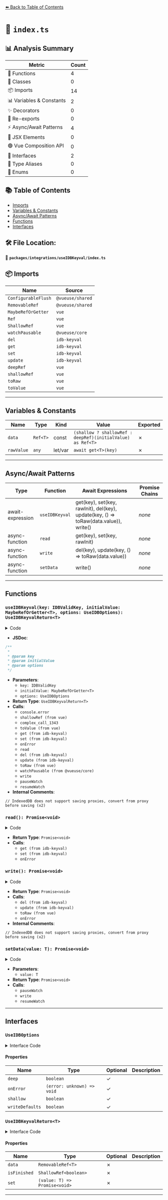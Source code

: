 [⬅️ Back to Table of Contents](../../../index.md)

# 📄 `index.ts`

## 📊 Analysis Summary

| Metric | Count |
|--------|-------|
| 🔧 Functions | 4 |
| 🧱 Classes | 0 |
| 📦 Imports | 14 |
| 📊 Variables & Constants | 2 |
| ✨ Decorators | 0 |
| 🔄 Re-exports | 0 |
| ⚡ Async/Await Patterns | 4 |
| 💠 JSX Elements | 0 |
| 🟢 Vue Composition API | 0 |
| 📐 Interfaces | 2 |
| 📑 Type Aliases | 0 |
| 🎯 Enums | 0 |

## 📚 Table of Contents

- [Imports](#imports)
- [Variables & Constants](#variables-constants)
- [Async/Await Patterns](#asyncawait-patterns)
- [Functions](#functions)
- [Interfaces](#interfaces)

## 🛠️ File Location:
📂 **`packages/integrations/useIDBKeyval/index.ts`**

## 📦 Imports

| Name | Source |
|------|--------|
| `ConfigurableFlush` | `@vueuse/shared` |
| `RemovableRef` | `@vueuse/shared` |
| `MaybeRefOrGetter` | `vue` |
| `Ref` | `vue` |
| `ShallowRef` | `vue` |
| `watchPausable` | `@vueuse/core` |
| `del` | `idb-keyval` |
| `get` | `idb-keyval` |
| `set` | `idb-keyval` |
| `update` | `idb-keyval` |
| `deepRef` | `vue` |
| `shallowRef` | `vue` |
| `toRaw` | `vue` |
| `toValue` | `vue` |


---

## Variables & Constants

| Name | Type | Kind | Value | Exported |
|------|------|------|-------|----------|
| `data` | `Ref<T>` | const | `(shallow ? shallowRef : deepRef)(initialValue) as Ref<T>` | ✗ |
| `rawValue` | `any` | let/var | `await get<T>(key)` | ✗ |


---

## Async/Await Patterns

| Type | Function | Await Expressions | Promise Chains |
|------|----------|-------------------|----------------|
| await-expression | `useIDBKeyval` | get<T>(key), set(key, rawInit), del(key), update(key, () => toRaw(data.value)), write() | *none* |
| async-function | `read` | get<T>(key), set(key, rawInit) | *none* |
| async-function | `write` | del(key), update(key, () => toRaw(data.value)) | *none* |
| async-function | `setData` | write() | *none* |


---

## Functions

### `useIDBKeyval(key: IDBValidKey, initialValue: MaybeRefOrGetter<T>, options: UseIDBOptions): UseIDBKeyvalReturn<T>`

<details><summary>Code</summary>

```ts
export function useIDBKeyval<T>(
  key: IDBValidKey,
  initialValue: MaybeRefOrGetter<T>,
  options: UseIDBOptions = {},
): UseIDBKeyvalReturn<T> {
  const {
    flush = 'pre',
    deep = true,
    shallow = false,
    onError = (e) => {
      console.error(e)
    },
    writeDefaults = true,
  } = options

  const isFinished = shallowRef(false)
  const data = (shallow ? shallowRef : deepRef)(initialValue) as Ref<T>

  const rawInit: T = toValue(initialValue)

  async function read() {
    try {
      const rawValue = await get<T>(key)
      if (rawValue === undefined) {
        if (rawInit !== undefined && rawInit !== null && writeDefaults)
          await set(key, rawInit)
      }
      else {
        data.value = rawValue
      }
    }
    catch (e) {
      onError(e)
    }
    isFinished.value = true
  }

  read()

  async function write() {
    try {
      if (data.value == null) {
        await del(key)
      }
      else {
        // IndexedDB does not support saving proxies, convert from proxy before saving
        await update(key, () => toRaw(data.value))
      }
    }
    catch (e) {
      onError(e)
    }
  }

  const {
    pause: pauseWatch,
    resume: resumeWatch,
  } = watchPausable(data, () => write(), { flush, deep })

  async function setData(value: T): Promise<void> {
    pauseWatch()
    data.value = value
    await write()
    resumeWatch()
  }

  return {
    set: setData,
    isFinished,
    data: data as RemovableRef<T>,
  }
}
```
</details>

- **JSDoc**:
```ts
/**
 *
 * @param key
 * @param initialValue
 * @param options
 */
```

- **Parameters**:
  - `key: IDBValidKey`
  - `initialValue: MaybeRefOrGetter<T>`
  - `options: UseIDBOptions`
- **Return Type**: `UseIDBKeyvalReturn<T>`
- **Calls**:
  - `console.error`
  - `shallowRef (from vue)`
  - `complex_call_1343`
  - `toValue (from vue)`
  - `get (from idb-keyval)`
  - `set (from idb-keyval)`
  - `onError`
  - `read`
  - `del (from idb-keyval)`
  - `update (from idb-keyval)`
  - `toRaw (from vue)`
  - `watchPausable (from @vueuse/core)`
  - `write`
  - `pauseWatch`
  - `resumeWatch`
- **Internal Comments**:
```
// IndexedDB does not support saving proxies, convert from proxy before saving (x2)
```

### `read(): Promise<void>`

<details><summary>Code</summary>

```ts
async function read() {
    try {
      const rawValue = await get<T>(key)
      if (rawValue === undefined) {
        if (rawInit !== undefined && rawInit !== null && writeDefaults)
          await set(key, rawInit)
      }
      else {
        data.value = rawValue
      }
    }
    catch (e) {
      onError(e)
    }
    isFinished.value = true
  }
```
</details>

- **Return Type**: `Promise<void>`
- **Calls**:
  - `get (from idb-keyval)`
  - `set (from idb-keyval)`
  - `onError`
### `write(): Promise<void>`

<details><summary>Code</summary>

```ts
async function write() {
    try {
      if (data.value == null) {
        await del(key)
      }
      else {
        // IndexedDB does not support saving proxies, convert from proxy before saving
        await update(key, () => toRaw(data.value))
      }
    }
    catch (e) {
      onError(e)
    }
  }
```
</details>

- **Return Type**: `Promise<void>`
- **Calls**:
  - `del (from idb-keyval)`
  - `update (from idb-keyval)`
  - `toRaw (from vue)`
  - `onError`
- **Internal Comments**:
```
// IndexedDB does not support saving proxies, convert from proxy before saving (x2)
```

### `setData(value: T): Promise<void>`

<details><summary>Code</summary>

```ts
async function setData(value: T): Promise<void> {
    pauseWatch()
    data.value = value
    await write()
    resumeWatch()
  }
```
</details>

- **Parameters**:
  - `value: T`
- **Return Type**: `Promise<void>`
- **Calls**:
  - `pauseWatch`
  - `write`
  - `resumeWatch`

---

## Interfaces

### `UseIDBOptions`

<details><summary>Interface Code</summary>

```ts
export interface UseIDBOptions extends ConfigurableFlush {
  /**
   * Watch for deep changes
   *
   * @default true
   */
  deep?: boolean

  /**
   * On error callback
   *
   * Default log error to `console.error`
   */
  onError?: (error: unknown) => void

  /**
   * Use shallow ref as reference
   *
   * @default false
   */
  shallow?: boolean
  /**
   * Write the default value to the storage when it does not exist
   *
   * @default true
   */
  writeDefaults?: boolean
}
```
</details>

#### Properties

| Name | Type | Optional | Description |
|------|------|----------|-------------|
| `deep` | `boolean` | ✓ |  |
| `onError` | `(error: unknown) => void` | ✓ |  |
| `shallow` | `boolean` | ✓ |  |
| `writeDefaults` | `boolean` | ✓ |  |

### `UseIDBKeyvalReturn<T>`

<details><summary>Interface Code</summary>

```ts
export interface UseIDBKeyvalReturn<T> {
  data: RemovableRef<T>
  isFinished: ShallowRef<boolean>
  set: (value: T) => Promise<void>
}
```
</details>

#### Properties

| Name | Type | Optional | Description |
|------|------|----------|-------------|
| `data` | `RemovableRef<T>` | ✗ |  |
| `isFinished` | `ShallowRef<boolean>` | ✗ |  |
| `set` | `(value: T) => Promise<void>` | ✗ |  |


---
